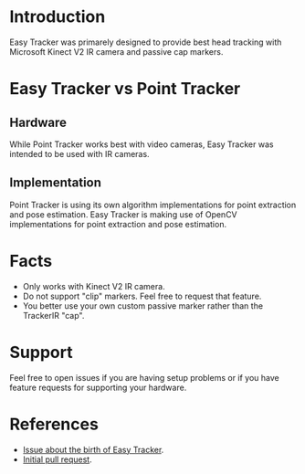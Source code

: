 # Introduction
Easy Tracker was primarely designed to provide best head tracking with Microsoft Kinect V2 IR camera and passive cap markers.

# Easy Tracker vs Point Tracker

## Hardware
While Point Tracker works best with video cameras, Easy Tracker was intended to be used with IR cameras.

## Implementation
Point Tracker is using its own algorithm implementations for point extraction and pose estimation.
Easy Tracker is making use of OpenCV implementations for point extraction and pose estimation.

# Facts
* Only works with Kinect V2 IR camera.
* Do not support "clip" markers. Feel free to request that feature.
* You better use your own custom passive marker rather than the TrackerIR "cap".

# Support
Feel free to open issues if you are having setup problems or if you have feature requests for supporting your hardware.

# References
* [Issue about the birth of Easy Tracker](https://github.com/opentrack/opentrack/issues/915).
* [Initial pull request](https://github.com/opentrack/opentrack/pull/932).